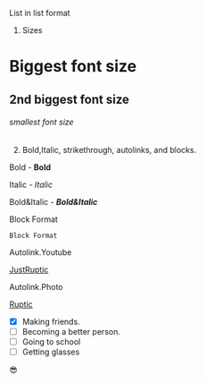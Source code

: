 























List in list format

1. Sizes
# Biggest font size 
## 2nd biggest font size
###### smallest font size
 
2. Bold,Italic, strikethrough, autolinks, and blocks.

Bold - **Bold**

Italic - *Italic*

Bold&Italic - ***Bold&Italic***

Block Format

```
Block Format
```

Autolink.Youtube

[JustRuptic](https://www.youtube.com/watch?v=BhHVS2fSZ-Y)

Autolink.Photo

[Ruptic](https://user-images.githubusercontent.com/97924669/149852009-c11a231d-dd2e-4b62-819a-29e1b357abe8.png)

- [x] Making friends.
- [ ] Becoming a better person.
- [ ] Going to school
- [ ] Getting glasses 

😎 
